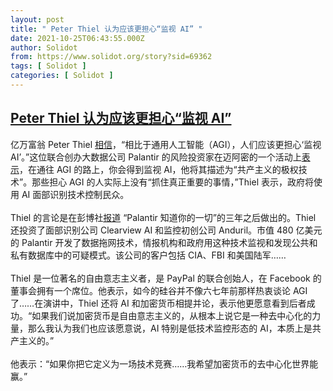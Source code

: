 ```yaml
---
layout: post
title: " Peter Thiel 认为应该更担心“监视 AI” "
date: 2021-10-25T06:43:55.000Z
author: Solidot
from: https://www.solidot.org/story?sid=69362
tags: [ Solidot ]
categories: [ Solidot ]
---
```

<!--1635144235000-->
[Peter Thiel 认为应该更担心“监视 AI”](https://www.solidot.org/story?sid=69362)
------

<div>
亿万富翁 Peter Thiel <a href="https://yro.slashdot.org/story/21/10/24/2136226/palantirs-peter-thiel-thinks-people-should-be-more-concerned-about-surveillance-ai" target="_blank">相信</a>，“相比于通用人工智能（AGI），人们应该更担心‘监视AI’。”这位联合创办大数据公司 Palantir 的风险投资家在迈阿密的一个活动上<a href="https://twitter.com/i/broadcasts/1ynJOZQQeAnGR">表示</a>，在通往 AGI 的路上，你会得到监视 AI，他将其描述为“共产主义的极权技术”。那些担心 AGI 的人实际上没有“抓住真正重要的事情，”Thiel 表示，政府将使用 AI 面部识别技术控制民众。<br><br>Thiel 的言论是在彭博社<a href="https://www.bloomberg.com/features/2018-palantir-peter-thiel/">报道</a> “Palantir 知道你的一切”的三年之后做出的。Thiel 还投资了面部识别公司 Clearview AI 和监控初创公司 Anduril。市值 480 亿美元的 Palantir 开发了数据拖网技术，情报机构和政府用这种技术监视和发现公共和私有数据库中的可疑模式。该公司的客户包括 CIA、FBI 和美国陆军……<br><br>Thiel 是一位著名的自由意志主义者，是 PayPal 的联合创始人，在 Facebook 的董事会拥有一个席位。他表示，如今的硅谷并不像六七年前那样热衷谈论 AGI了……在演讲中，Thiel 还将 AI 和加密货币相提并论，表示他更愿意看到后者成功。“如果我们说加密货币是自由意志主义的，从根本上说它是一种去中心化的力量，那么我认为我们也应该愿意说，AI 特别是低技术监控形态的 AI，本质上是共产主义的。”<br><br>他表示：“如果你把它定义为一场技术竞赛……我希望加密货币的去中心化世界能赢。”
</div>
